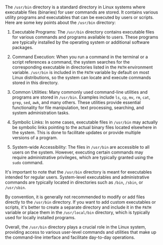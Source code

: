 The `/usr/bin` directory is a standard directory in Linux systems where executable files (binaries) for user commands are stored. It contains various utility programs and executables that can be executed by users or scripts. Here are some key points about the `/usr/bin` directory:

1. Executable Programs: The `/usr/bin` directory contains executable files for various commands and programs available to users. These programs are typically installed by the operating system or additional software packages.

2. Command Execution: When you run a command in the terminal or a script references a command, the system searches for the corresponding executable in directories listed in the `PATH` environment variable. `/usr/bin` is included in the `PATH` variable by default on most Linux distributions, so the system can locate and execute commands stored in this directory.

3. Common Utilities: Many commonly used command-line utilities and programs are stored in `/usr/bin`. Examples include `ls`, `cp`, `mv`, `rm`, `cat`, `grep`, `sed`, `awk`, and many others. These utilities provide essential functionality for file manipulation, text processing, searching, and system administration tasks.

4. Symbolic Links: In some cases, executable files in `/usr/bin` may actually be symbolic links pointing to the actual binary files located elsewhere in the system. This is done to facilitate updates or provide multiple versions of a program.

5. System-wide Accessibility: The files in `/usr/bin` are accessible to all users on the system. However, executing certain commands may require administrative privileges, which are typically granted using the `sudo` command.

It's important to note that the `/usr/bin` directory is meant for executables intended for regular users. System-level executables and administrative commands are typically located in directories such as `/bin`, `/sbin`, or `/usr/sbin`.

By convention, it is generally not recommended to modify or add files directly to the `/usr/bin` directory. If you want to add custom executables or scripts, it's better to create a separate directory and include it in the `PATH` variable or place them in the `/usr/local/bin` directory, which is typically used for locally installed programs.

Overall, the `/usr/bin` directory plays a crucial role in the Linux system, providing access to various user-level commands and utilities that make up the command-line interface and facilitate day-to-day operations.